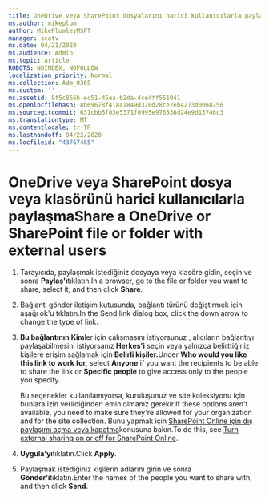 ```yaml
---
title: OneDrive veya SharePoint dosyalarını harici kullanıcılarla paylaşma
ms.author: mikeplum
author: MikePlumleyMSFT
manager: scotv
ms.date: 04/21/2020
ms.audience: Admin
ms.topic: article
ROBOTS: NOINDEX, NOFOLLOW
localization_priority: Normal
ms.collection: Adm_O365
ms.custom: ''
ms.assetid: 8f5c866b-ec51-45ea-b2da-4ce4ff551041
ms.openlocfilehash: 8b69678f41841849d320d28ce2eb4273d0068756
ms.sourcegitcommit: 631cbb5f03e5371f0995e976536d24e9d13746c3
ms.translationtype: MT
ms.contentlocale: tr-TR
ms.lasthandoff: 04/22/2020
ms.locfileid: "43767485"
---
```

# <a name="share-a-onedrive-or-sharepoint-file-or-folder-with-external-users"></a><span data-ttu-id="67a07-102">OneDrive veya SharePoint dosya veya klasörünü harici kullanıcılarla paylaşma</span><span class="sxs-lookup"><span data-stu-id="67a07-102">Share a OneDrive or SharePoint file or folder with external users</span></span>

1. <span data-ttu-id="67a07-103">Tarayıcıda, paylaşmak istediğiniz dosyaya veya klasöre gidin, seçin ve sonra **Paylaş'ı**tıklatın.</span><span class="sxs-lookup"><span data-stu-id="67a07-103">In a browser, go to the file or folder you want to share, select it, and then click **Share**.</span></span>
    
2. <span data-ttu-id="67a07-104">Bağlantı gönder iletişim kutusunda, bağlantı türünü değiştirmek için aşağı ok'u tıklatın.</span><span class="sxs-lookup"><span data-stu-id="67a07-104">In the Send link dialog box, click the down arrow to change the type of link.</span></span>
    
3. <span data-ttu-id="67a07-105">**Bu bağlantının Kim**ler için çalışmasını istiyorsunuz , alıcıların bağlantıyı paylaşabilmesini istiyorsanız **Herkes'i** seçin veya yalnızca belirttiğiniz kişilere erişim sağlamak için **Belirli kişiler.**</span><span class="sxs-lookup"><span data-stu-id="67a07-105">Under **Who would you like this link to work for**, select **Anyone** if you want the recipients to be able to share the link or **Specific people** to give access only to the people you specify.</span></span> 
    
    <span data-ttu-id="67a07-106">Bu seçenekler kullanılamıyorsa, kuruluşunuz ve site koleksiyonu için bunlara izin verildiğinden emin olmanız gerekir.</span><span class="sxs-lookup"><span data-stu-id="67a07-106">If these options aren't available, you need to make sure they're allowed for your organization and for the site collection.</span></span> <span data-ttu-id="67a07-107">Bunu yapmak için [SharePoint Online için dış paylaşımı açma veya kapatma](https://go.microsoft.com/fwlink/?linkid=866426)konusuna bakın.</span><span class="sxs-lookup"><span data-stu-id="67a07-107">To do this, see [Turn external sharing on or off for SharePoint Online](https://go.microsoft.com/fwlink/?linkid=866426).</span></span>
    
4. <span data-ttu-id="67a07-108">**Uygula'yı**tıklatın.</span><span class="sxs-lookup"><span data-stu-id="67a07-108">Click **Apply**.</span></span>
    
5. <span data-ttu-id="67a07-109">Paylaşmak istediğiniz kişilerin adlarını girin ve sonra **Gönder'i**tıklatın.</span><span class="sxs-lookup"><span data-stu-id="67a07-109">Enter the names of the people you want to share with, and then click **Send**.</span></span>
    


